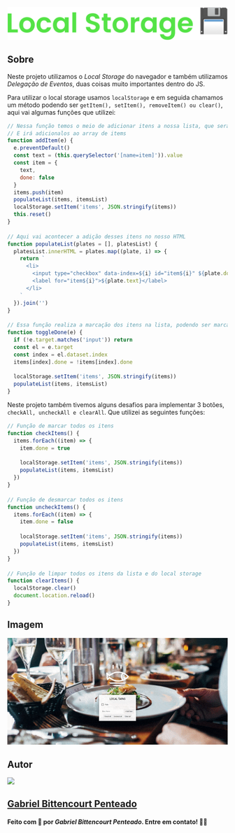 <div align="center">
  <img src=".github/../../.github/Day14-img/title-day14.svg">
</div>

## Sobre
Neste projeto utilizamos o *Local Storage* do navegador e também utilizamos *Delegação de Eventos*, duas coisas muito importantes dentro do JS.

Para utilizar o local storage usamos `localStorage` e em seguida chamamos um método podendo ser `getItem(), setItem(), removeItem() ou clear()`, aqui vai algumas funções que utilizei:
```javascript
// Nessa função temos o meio de adicionar itens a nossa lista, que será salva no local storage
// E irá adicionalos ao array de items
function addItem(e) {
  e.preventDefault()
  const text = (this.querySelector('[name=item]')).value
  const item = {
    text,
    done: false
  }
  items.push(item)
  populateList(items, itemsList)
  localStorage.setItem('items', JSON.stringify(items))
  this.reset()
}

// Aqui vai acontecer a adição desses itens no nosso HTML
function populateList(plates = [], platesList) {
  platesList.innerHTML = plates.map((plate, i) => {
    return `
      <li>
        <input type="checkbox" data-index=${i} id="item${i}" ${plate.done ? 'checked' : ''} />
        <label for="item${i}">${plate.text}</label>
      </li>
    `
  }).join('')
}

// Essa função realiza a marcação dos itens na lista, podendo ser marcados ou não
function toggleDone(e) {
  if (!e.target.matches('input')) return
  const el = e.target
  const index = el.dataset.index
  items[index].done = !items[index].done

  localStorage.setItem('items', JSON.stringify(items))
  populateList(items, itemsList)
}
```

Neste projeto também tivemos alguns desafios para implementar 3 botões, `checkAll, uncheckAll e clearAll`. Que utilizei as seguintes funções:
```javascript
// Função de marcar todos os itens
function checkItems() {
  items.forEach((item) => {
    item.done = true

    localStorage.setItem('items', JSON.stringify(items))
    populateList(items, itemsList)
  })
}

// Função de desmarcar todos os itens
function uncheckItems() {
  items.forEach((item) => {
    item.done = false

    localStorage.setItem('items', JSON.stringify(items))
    populateList(items, itemsList)
  })
}

// Função de limpar todos os itens da lista e do local storage
function clearItems() {
  localStorage.clear()
  document.location.reload()
}
```

## Imagem
<div align="center">
  <img src=".github/../../.github/Day14-img/day14.gif" width="800">
</div>

## Autor
<img src="https://unavatar.now.sh/github/gabrlcj" width="175" />

## [Gabriel Bittencourt Penteado](https://www.linkedin.com/in/gabriel-bittencourt-penteado/)

#### Feito com 🤎 por *Gabriel Bittencourt Penteado*. Entre em contato! 👋🏽